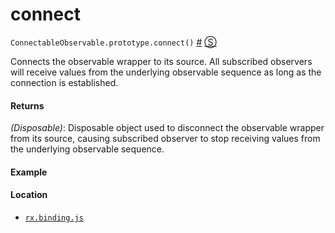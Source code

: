 # connect

`ConnectableObservable.prototype.connect()`
<a href="#connectableobservableprototypeconnect">#</a> [&#x24C8;](https://github.com/Reactive-Extensions/RxJS/blob/master/rx.binding.js#L504 "View in source") 

Connects the observable wrapper to its source. All subscribed observers will receive values from the underlying observable sequence as long as the connection is established.

#### Returns
*(Disposable)*: Disposable object used to disconnect the observable wrapper from its source, causing subscribed observer to stop receiving values from the underlying observable sequence.
 
#### Example

[](http://jsbin.com/timob/1/embed?js,console)

#### Location

- [`rx.binding.js`](https://github.com/Reactive-Extensions/RxJS/blob/master/rx.binding.js)